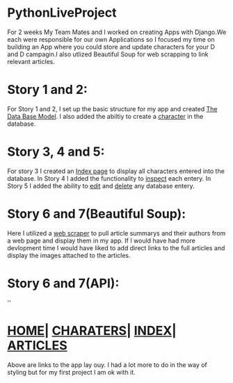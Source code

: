 # PythonLiveProject
For 2 weeks My Team Mates and I worked on creating  Apps with Django.We each were responsible for our own Applications so I focused my time on building an App where you could store and update characters for your D and D campagin.I also utlized Beautiful Soup for web scrapping to link relevant articles.
# Story 1 and 2:
For Story 1 and 2, I set up the basic structure for my app and created [The Data Base Model](https://github.com/Driventobraise/PythonLiveProject/blob/main/DBmodel.png).
I also added the abiltiy to create a [character](https://github.com/Driventobraise/PythonLiveProject/blob/main/views1.png) in the database.
# Story 3, 4 and 5:
For story 3 I created an [Index page](https://github.com/Driventobraise/PythonLiveProject/blob/main/index.png) to display all characters entered into the database. In Story 4 I added the functionality to [inspect](https://github.com/Driventobraise/PythonLiveProject/blob/main/detailspage.png) each entery. In Story 5 I added the ability to [edit](https://github.com/Driventobraise/PythonLiveProject/blob/main/editpage.png) and [delete](https://github.com/Driventobraise/PythonLiveProject/blob/main/views2.png) any database entery.
# Story 6 and 7(Beautiful Soup):
Here I utilized a [web scraper](https://github.com/Driventobraise/PythonLiveProject/blob/main/views4.png) to pull article summarys and their authors from a web page and display them in my app. If I would have had more devlopment time I would have liked to add direct links to the full articles and display the images attached to the articles. 
# Story 6 and 7(API):
''
# [HOME](https://github.com/Driventobraise/PythonLiveProject/blob/main/home.png)| [CHARATERS](https://github.com/Driventobraise/PythonLiveProject/blob/main/add_character.png)| [INDEX](https://github.com/Driventobraise/PythonLiveProject/blob/main/indexpg.png)| [ARTICLES](https://github.com/Driventobraise/PythonLiveProject/blob/main/webscraperpg.png)
Above are links to the app lay ouy. I had a lot more to do in the way of styling but for my first project I am ok with it.
